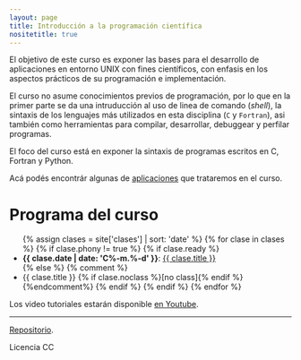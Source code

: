 ```yaml
---
layout: page
title: Introducción a la programación científica
nositetitle: true
---
```


El objetivo de este curso es exponer las bases para el desarrollo de aplicaciones en entorno UNIX con fines científicos, con enfasis en los aspectos prácticos de su programación e implementación.

El curso no asume conocimientos previos de programación, por lo que en la primer parte se da una intruducción al uso de linea de comando (*shell*), la sintaxis de los lenguajes más utilizados en esta disciplina (`C` y `Fortran`), asi también como herramientas para compilar, desarrollar, debuggear y perfilar programas.

El foco del curso está en exponer la sintaxis de programas escritos en C, Fortran y Python.

Acá podés encontrár algunas de [aplicaciones](/ejemplos/) que trataremos en el curso.

# Programa del curso

<ul>
{% assign clases = site['clases'] | sort: 'date' %}
{% for clase in clases %}
    {% if clase.phony != true %}
      {% if clase.ready %}
        <li>
        <strong>{{ clase.date | date: 'C%-m.%-d' }}</strong>:
            <a href="{{site.baseurl}}{{ clase.url }}">{{ clase.title }}</a>
        </li>
        {% else %}
        {% comment %}
        	 <li>  {{ clase.title }} {% if clase.noclass %}[no class]{% endif %}</li> 
        {%endcomment%}
      {% endif %}
    {% endif %}
{% endfor %}
</ul>

Los video tutoriales estarán disponible [en Youtube](https://www.youtube.com/@ramiroespadaguerrero/playlists).

---

<div class="small center">
<p><a href="https://github.com/ramespada/sintaxis">Repositorio</a>.</p>
<p>Licencia CC</p>
</div>
